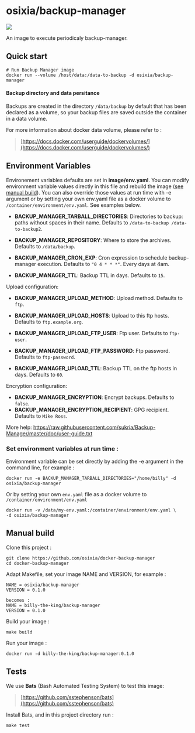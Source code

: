 # osixia/backup-manager

[![](https://badge.imagelayers.io/osixia/backup-manager:latest.svg)](https://imagelayers.io/?images=osixia/backup-manager:latest 'Get your own badge on imagelayers.io')

An image to execute periodicaly backup-manager.

## Quick start

    # Run Backup Manager image
    docker run --volume /host/data:/data-to-backup -d osixia/backup-manager

#### Backup directory and data persitance

Backups are created in the directory `/data/backup` by default that has been declared as a volume, so your backup files are saved outside the container in a data volume.

For more information about docker data volume, please refer to :

> [https://docs.docker.com/userguide/dockervolumes/](https://docs.docker.com/userguide/dockervolumes/)

## Environment Variables

Environement variables defaults are set in **image/env.yaml**. You can modify environment variable values directly in this file and rebuild the image ([see manual build](#manual-build)). You can also override those values at run time with -e argument or by setting your own env.yaml file as a docker volume to `/container/environment/env.yaml`. See examples below.

- **BACKUP_MANAGER_TARBALL_DIRECTORIES**: Directories to backup: paths without spaces in their name. Defaults to `/data-to-backup /data-to-backup2`.

- **BACKUP_MANAGER_REPOSITORY**: Where to store the archives. Defaults to `/data/backup`.

- **BACKUP_MANAGER_CRON_EXP**: Cron expression to schedule backup-manager execution. Defaults to `"0 4 * * *"`. Every days at 4am.

- **BACKUP_MANAGER_TTL**: Backup TTL in days. Defaults to `15`.

Upload configuration:

- **BACKUP_MANAGER_UPLOAD_METHOD**: Upload method. Defaults to `ftp`.

- **BACKUP_MANAGER_UPLOAD_HOSTS**: Upload to this ftp hosts. Defaults to `ftp.example.org`.

- **BACKUP_MANAGER_UPLOAD_FTP_USER**: Ftp user. Defaults to `ftp-user`.
- **BACKUP_MANAGER_UPLOAD_FTP_PASSWORD**: Ftp password. Defaults to `ftp-password`.
- **BACKUP_MANAGER_UPLOAD_TTL**: Backup TTL on the ftp hosts in days. Defaults to `60`.

Encryption configuration:

- **BACKUP_MANAGER_ENCRYPTION**: Encrypt backups. Defaults to `false`.
- **BACKUP_MANAGER_ENCRYPTION_RECIPIENT**: GPG recipient. Defaults to `Mike Ross`.

More help: https://raw.githubusercontent.com/sukria/Backup-Manager/master/doc/user-guide.txt


### Set environment variables at run time :

Environment variable can be set directly by adding the -e argument in the command line, for example :

	docker run -e BACKUP_MANAGER_TARBALL_DIRECTORIES="/home/billy" -d osixia/backup-manager

Or by setting your own `env.yaml` file as a docker volume to `/container/environment/env.yaml`

	docker run -v /data/my-env.yaml:/container/environment/env.yaml \
	-d osixia/backup-manager

## Manual build

Clone this project :

	git clone https://github.com/osixia/docker-backup-manager
	cd docker-backup-manager

Adapt Makefile, set your image NAME and VERSION, for example :

	NAME = osixia/backup-manager
	VERSION = 0.1.0

	becomes :
	NAME = billy-the-king/backup-manager
	VERSION = 0.1.0

Build your image :

	make build

Run your image :

	docker run -d billy-the-king/backup-manager:0.1.0

## Tests

We use **Bats** (Bash Automated Testing System) to test this image:

> [https://github.com/sstephenson/bats](https://github.com/sstephenson/bats)

Install Bats, and in this project directory run :

	make test
